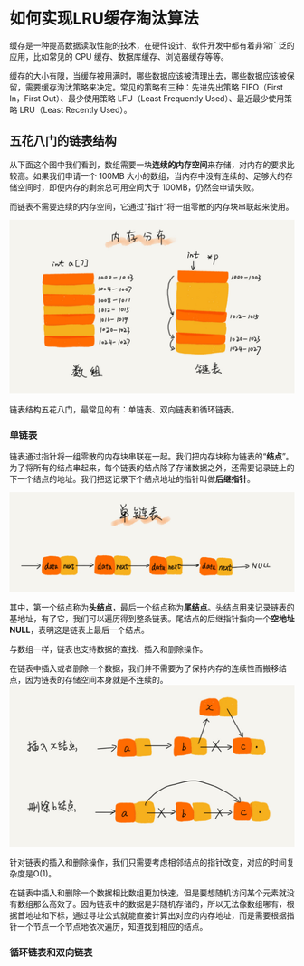 # 如何实现LRU缓存淘汰算法

缓存是一种提高数据读取性能的技术，在硬件设计、软件开发中都有着非常广泛的应用，比如常见的 CPU 缓存、数据库缓存、浏览器缓存等等。

缓存的大小有限，当缓存被用满时，哪些数据应该被清理出去，哪些数据应该被保留，需要缓存淘汰策略来决定。常见的策略有三种：先进先出策略 FIFO（First In，First Out）、最少使用策略 LFU（Least Frequently Used）、最近最少使用策略 LRU（Least Recently Used）。

## 五花八门的链表结构

从下面这个图中我们看到，数组需要一块**连续的内存空间**来存储，对内存的要求比较高。如果我们申请一个 100MB 大小的数组，当内存中没有连续的、足够大的存储空间时，即便内存的剩余总可用空间大于 100MB，仍然会申请失败。

而链表不需要连续的内存空间，它通过“指针”将一组零散的内存块串联起来使用。

![d5d5bee4be28326ba3c28373808a62cd](链表.assets/d5d5bee4be28326ba3c28373808a62cd.jpg)

链表结构五花八门，最常见的有：单链表、双向链表和循环链表。

### 单链表

链表通过指针将一组零散的内存块串联在一起。我们把内存块称为链表的“**结点**”。为了将所有的结点串起来，每个链表的结点除了存储数据之外，还需要记录链上的下一个结点的地址。我们把这记录下个结点地址的指针叫做**后继指针**。

![b93e7ade9bb927baad1348d9a806ddeb](链表.assets/b93e7ade9bb927baad1348d9a806ddeb.jpg)

其中，第一个结点称为**头结点**，最后一个结点称为**尾结点**。头结点用来记录链表的基地址，有了它，我们可以遍历得到整条链表。尾结点的后继指针指向一个**空地址NULL**，表明这是链表上最后一个结点。

与数组一样，链表也支持数据的查找、插入和删除操作。

在链表中插入或者删除一个数据，我们并不需要为了保持内存的连续性而搬移结点，因为链表的存储空间本身就是不连续的。![452e943788bdeea462d364389bd08a17](链表.assets/452e943788bdeea462d364389bd08a17.jpg)

针对链表的插入和删除操作，我们只需要考虑相邻结点的指针改变，对应的时间复杂度是O(1)。

在链表中插入和删除一个数据相比数组更加快速，但是要想随机访问某个元素就没有数组那么高效了。因为链表中的数据是非随机存储的，所以无法像数组哪有，根据首地址和下标，通过寻址公式就能直接计算出对应的内存地址，而是需要根据指针一个节点一个节点地依次遍历，知道找到相应的结点。

### 循环链表和双向链表




